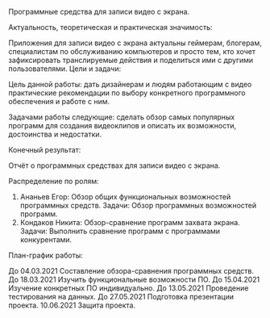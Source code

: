 Программные средства для записи видео с экрана.

Актуальность, теоретическая и практическая значимость:

Приложения для записи видео с экрана актуальны геймерам, блогерам, специалистам по обслуживанию компьютеров и просто тем, кто хочет зафиксировать транслируемые действия и поделиться ими с другими пользователями.
Цели и задачи:

Цель данной работы: дать дизайнерам и людям работающим с видео практические рекомендации по выбору конкретного программного обеспечения и работе с ним.


Задачами работы следующие: сделать обзор самых популярных программ для создания видеоклипов и описать их возможности, достоинства и недостатки.

Конечный результат:

Отчёт о программных средствах для записи видео с экрана.

Распределение по ролям:

1)	Ананьев Егор: Обзор общих функциональных возможностей программных средств.
Задачи: Обзор программных возможностей программ.
2)	Кондаков Никита: Обзор-сравнение программ захвата экрана.
Задачи: Выполнить сравнение  программ с программами конкурентами.

План-график работы:

До 04.03.2021 Составление обзора-сравнения программных средств.
До 18.03.2021 Изучить функциональные возможности ПО.
До 15.04.2021 Изучение конкретных ПО индивидуально.
До 13.05.2021 Проведение тестирования на данных.
До 27.05.2021 Подготовка презентации проекта.
10.06.2021 Защита проекта.
